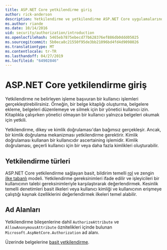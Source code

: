 ```yaml
---
title: ASP.NET Core yetkilendirme giriş
author: rick-anderson
description: Yetkilendirme ve yetkilendirme ASP.NET Core uygulamalarında nasıl çalıştığı hakkındaki temel bilgileri öğrenin.
ms.author: riande
ms.date: 10/14/2016
uid: security/authorization/introduction
ms.openlocfilehash: 5465eb7875ebecd77b628376ef886db0ddd05025
ms.sourcegitcommit: 5b0eca8c21550f95de3bb21096bd4fd4d9098026
ms.translationtype: MT
ms.contentlocale: tr-TR
ms.lasthandoff: 04/27/2019
ms.locfileid: "64902846"
---
```

# <a name="introduction-to-authorization-in-aspnet-core"></a>ASP.NET Core yetkilendirme giriş

<a name="security-authorization-introduction"></a>

Yetkilendirme ne belirleyen işleme başvuran bir kullanıcı işlemleri gerçekleştirebilirsiniz. Örneğin, bir belge kitaplığı oluşturma, belgelere ekleme, belgeleri düzenlemeye ve silmek için bir yönetici kullanıcı izin. Kitaplıkla çalışırken yönetici olmayan bir kullanıcı yalnızca belgeleri okumak için yetkili.

Yetkilendirme, dikey ve kimlik doğrulaması'dan bağımsız gerçekleşir. Ancak, bir kimlik doğrulama mekanizması yetkilendirme gerektirir. Kimlik doğrulaması kullanan bir kullanıcıdır ascertaining işlemidir. Kimlik doğrulaması, geçerli kullanıcı için bir veya daha fazla kimlikleri oluşturabilir.

## <a name="authorization-types"></a>Yetkilendirme türleri

ASP.NET Core yetkilendirme sağlayan basit, bildirim temelli [rol](xref:security/authorization/roles) ve zengin [ilke tabanlı](xref:security/authorization/policies) modeli. Yetkilendirme gereksinimleri ifade edilir ve işleyicileri bir kullanıcının talebi gereksinimleriyle karşılaştırarak değerlendirmek. Kesinlik temelli denetimleri basit ilkeleri veya kullanıcı kimliği ve kullanıcının erişmeye çalıştığı kaynak özelliklerini değerlendirmek ilkeleri temel alabilir.

## <a name="namespaces"></a>Ad Alanları

Yetkilendirme bileşenlerine dahil `AuthorizeAttribute` ve `AllowAnonymousAttribute` öznitelikleri içinde bulunan `Microsoft.AspNetCore.Authorization` ad alanı.

Üzerinde belgelerine [basit yetkilendirme](xref:security/authorization/simple).
